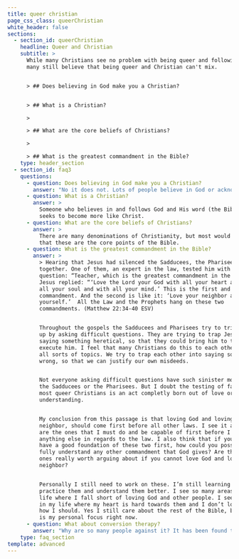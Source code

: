 ```yaml
---
title: queer christian
page_css_class: queerChristian
white_header: false
sections:
  - section_id: queerChristian
    headline: Queer and Christian
    subtitle: >
      While many Christians see no problem with being queer and following God,
      many still believe that being queer and Christian can't mix.


      > ## Does believing in God make you a Christian?


      > ## What is a Christian?

      >

      > ## What are the core beliefs of Christians?

      >

      > ## What is the greatest commandment in the Bible?
    type: header_section
  - section_id: faq3
    questions:
      - question: Does believing in God make you a Christian?
        answer: "No it does not. Lots of people believe in God or acknowledge God’s presence. It doesn’t mean they follow Him. I acknowledge that politicians exist. It doesn’t mean I follow them. \U0001F602 \n"
      - question: What is a Christian?
        answer: >
          Someone who believes in and follows God and His word (the Bible) and
          seeks to become more like Christ.
      - question: What are the core beliefs of Christians?
        answer: >
          There are many denominations of Christianity, but most would agree
          that these are the core points of the Bible.
      - question: What is the greatest commandment in the Bible?
        answer: >
          > Hearing that Jesus had silenced the Sadducees, the Pharisees got
          together. One of them, an expert in the law, tested him with this
          question: “Teacher, which is the greatest commandment in the Law?”
          Jesus replied: “‘Love the Lord your God with all your heart and with
          all your soul and with all your mind.’ This is the first and greatest
          commandment. And the second is like it: ‘Love your neighbor as
          yourself.’  All the Law and the Prophets hang on these two
          commandments. (Matthew 22:34-40 ESV)


          Throughout the gospels the Sadducees and Pharisees try to trip Jesus
          up by asking difficult questions. They are trying to trap Jesus into
          saying something heretical, so that they could bring him to trial and
          execute him. I feel that many Christians do this to each other about
          all sorts of topics. We try to trap each other into saying something
          wrong, so that we can justify our own misdeeds.


          Not everyone asking difficult questions have such sinister motives as
          the Sadducees or the Pharisees. But I doubt the testing of faith for
          most queer Christians is an act completly born out of love or for
          understanding.


          My conclusion from this passage is that loving God and loving your
          neighbor, should come first before all other laws. I see it as these
          are the ones that I must do and be capable of first before I can do
          anything else in regards to the law. I also think that if you do not
          have a good foundation of these two first, how could you possibly
          fully understand any other commandment that God gives? Are the other
          ones really worth arguing about if you cannot love God and love your
          neighbor?


          Personally I still need to work on these. I’m still learning how to
          practice them and understand them better. I see so many areas of my
          life where I fall short of loving God and other people. I see people
          in my life where my heart is hard towards them and I don’t love them
          how I should. Yes I still care about the rest of the Bible, but this
          is my personal focus right now.
      - question: What about conversion therapy?
        answer: "Why are so many people against it? It has been found that “conversion therapy” is unlikely to produce any sort of change. Exodus International shut down, because the executive director, Alan Chambers, no longer believed that homosexuality could or should be “cured” and that 99.9% of people who had tried failed.\_\n\nAnother reason is “conversion therapy” has many unintended harmful side effects as found by the American Psychological Association Task Force on Appropriate Therapeutic Responses to Sexual Orientation in 2009. These side effects include confusion, shame, guilt, helplessness, hopelessness, loss of faith, decreased self-esteem and authenticity towards others, increased self-hatred and negative perceptions, social withdrawal, a feeling of being dehumanized and untrue to self, depression, increased substance abuse and high-risk sexual behaviors, and suicidality.\n\nThe practice of “conversion therapy” is a major risk to any LGBTQ+ youth, who are twice as more likely to have attempted suicide in the previous 12 months when undergoing “comversion therapy”. Youth are also often forced to go to “conversion therapy” against their will, being threaten by their family members, who will cut off contact and support unless they agree to attend.\_\n\nIn the end “conversion therapy” is the cause of self-destructive behaviors in LGBTQ+ people.\_\n\nThis has been a summary of [A Christian Case Against LGBTQ Change Efforts](https://static1.squarespace.com/static/5faeade71e53e609dae94549/t/5fdbd70a13ab682639a97928/1608242955528/The+Good+Fruit+Project+Guide+%7C+Q+Christian+Fellowship+%26+The+Trevor+Project.pdf) by the Good Fruit Project. To understand in more detail of why “conversion therapy” should not practiced in the church visit their [website](https://www.goodfruitproject.com/) and [recources](https://www.goodfruitproject.com/resources).\_\n"
    type: faq_section
template: advanced
---
```


